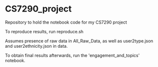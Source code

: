 # CS7290_project
Repository to hold the notebook code for my CS7290 project

To reproduce results, run reproduce.sh

Assumes presence of raw data in All_Raw_Data, as well as user2type.json and user2ethnicity.json in data.

To obtain final results afterwards, run the 'engagement_and_topics' notebook.
